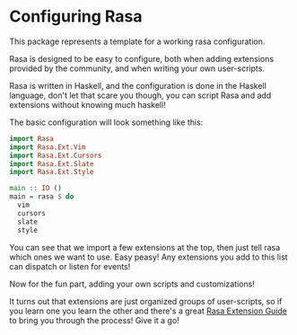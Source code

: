 Configuring Rasa
================

This package represents a template for a working rasa configuration.

Rasa is designed to be easy to configure, both when adding extensions provided
by the community, and when writing your own user-scripts.

Rasa is written in Haskell, and the configuration is done in the Haskell
language, don't let that scare you though, you can script Rasa and add
extensions without knowing much haskell!

The basic configuration will look something like this:

```haskell
import Rasa
import Rasa.Ext.Vim
import Rasa.Ext.Cursors
import Rasa.Ext.Slate
import Rasa.Ext.Style

main :: IO ()
main = rasa $ do
  vim
  cursors
  slate
  style
```

You can see that we import a few extensions at the top, then just tell rasa
which ones we want to use. Easy peasy! Any extensions you add to this list
can dispatch or listen for events!

Now for the fun part, adding your own scripts and customizations!

It turns out that extensions are just organized groups of user-scripts, so if
you learn one you learn the other and there's a great [Rasa Extension
Guide](https://github.com/ChrisPenner/rasa/blob/master/docs/Building-An-Extension.md)
to bring you through the process! Give it a go!
